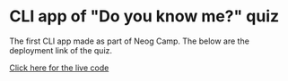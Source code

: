 # CLI app of "Do you know me?" quiz

The first CLI app made as part of Neog Camp.
The below are the deployment link of the quiz.

<a href="https://replit.com/@neelesh221/Mark-1#index.js" target="_blank">Click here for the live code</a>